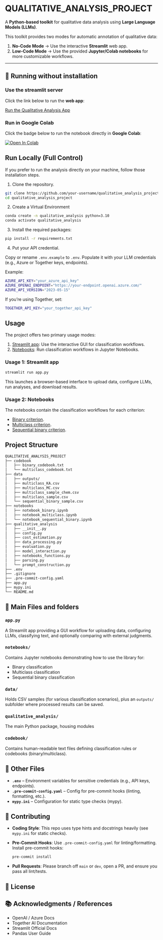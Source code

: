 # QUALITATIVE_ANALYSIS_PROJECT

A **Python-based toolkit** for qualitative data analysis using **Large Language Models (LLMs)**.

This toolkit provides two modes for automatic annotation of qualitative data:

1. **No-Code Mode** → Use the interactive **Streamlit** web app.  
2. **Low-Code Mode** → Use the provided **Jupyter/Colab notebooks** for more customizable workflows.

---

## 🚀 Running without installation

### **Use the streamlit server**

Click the link below to run the **web app**: 

[Run the Qualitative Analysis App](https://flowanalysis.streamlit.app/)

### **Run in Google Colab**

Click the badge below to run the notebook directly in **Google Colab**:

[![Open In Colab](https://colab.research.google.com/assets/colab-badge.svg)](https://colab.research.google.com/github/OlivierLClerc/qualitative_analysis_project/blob/master/notebooks/notebook_sequential_binary_colab.ipynb)

## **Run Locally (Full Control)**

If you prefer to run the analysis directly on your machine, follow those installation steps.

1. Clone the repository.

```bash
git clone https://github.com/your-username/qualitative_analysis_project.git
cd qualitative_analysis_project
```
2. Create a Virtual Environment

```bash
conda create -n qualitative_analysis python=3.10
conda activate qualitative_analysis
```

3. Install the required packages:

```bash
pip install -r requirements.txt
```
4. Put your API credential.

Copy or rename `.env.example` to `.env`. Populate it with your LLM credentials (e.g., Azure or Together keys, endpoints).

Example:

```bash
AZURE_API_KEY="your_azure_api_key"
AZURE_OPENAI_ENDPOINT="https://your-endpoint.openai.azure.com/"
AZURE_API_VERSION="2023-05-15"
```

If you’re using Together, set:

```bash
TOGETHER_API_KEY="your_together_api_key"
```

## Usage

The project offers two primary usage modes:

1. [Streamlit app](app.py): Use the interactive GUI for classification workflows.
2. [Notebooks](notebooks): Run classification workflows in Jupyter Notebooks.

### Usage 1: Streamlit app

```bash
streamlit run app.py
```
This launches a browser-based interface to upload data, configure LLMs, run analyses, and download results.

### Usage 2: Notebooks

The notebooks contain the classification workflows for each criterion:

- [Binary criterion](notebooks/notebook_binary.ipynb).
- [Multiclass criterion](notebooks/notebook_multiclass.ipynb).
- [Sequential binary criterion](notebooks/notebook_sequential_binary.ipynb).

## Project Structure

```bash
QUALITATIVE_ANALYSIS_PROJECT
├── codebook
│   ├── binary_codebook.txt
│   └── multiclass_codebook.txt
├── data
│   ├── outputs/
│   ├── multiclass_KA.csv
│   ├── multiclass_MC.csv
│   ├── multiclass_sample_chem.csv
│   ├── multiclass_sample.csv
│   └── sequential_binary_sample.csv
├── notebooks
│   ├── notebook_binary.ipynb
│   ├── notebook_multiclass.ipynb
│   └── notebook_sequential_binary.ipynb
├── qualitative_analysis
│   ├── __init__.py
│   ├── config.py
│   ├── cost_estimation.py
│   ├── data_processing.py
│   ├── evaluation.py
│   ├── model_interaction.py
│   ├── notebooks_functions.py
│   ├── parsing.py
│   └── prompt_construction.py
├── .env
├── .gitignore
├── .pre-commit-config.yaml
├── app.py
├── mypy.ini
└── README.md
```
## 📂 Main Files and folders

### `app.py`
A Streamlit app providing a GUI workflow for uploading data, configuring LLMs, classifying text, and optionally comparing with external judgments.

### `notebooks/`
Contains Jupyter notebooks demonstrating how to use the library for:
- Binary classification
- Multiclass classification
- Sequential binary classification

### `data/`
Holds CSV samples (for various classification scenarios), plus an `outputs/` subfolder where processed results can be saved.

### `qualitative_analysis/`
The main Python package, housing modules

### `codebook/`
Contains human-readable text files defining classification rules or codebooks (binary/multiclass).

## 📄 Other Files

- **`.env`** – Environment variables for sensitive credentials (e.g., API keys, endpoints).
- **`.pre-commit-config.yaml`** – Config for pre-commit hooks (linting, formatting, etc.).
- **`mypy.ini`** – Configuration for static type checks (mypy).

## 🤝 Contributing

- **Coding Style**: This repo uses type hints and docstrings heavily (see `mypy.ini` for static checks).
- **Pre-Commit Hooks**: Use `.pre-commit-config.yaml` for linting/formatting. Install pre-commit hooks:

    ```bash
    pre-commit install
    ```

- **Pull Requests**: Please branch off `main` or `dev`, open a PR, and ensure you pass all lint/tests.

## 📜 License


## 📚 Acknowledgments / References

- OpenAI / Azure Docs
- Together AI Documentation
- Streamlit Official Docs
- Pandas User Guide
